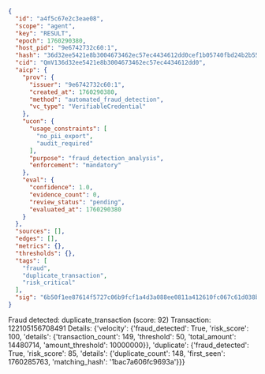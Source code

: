 ```json
{
  "id": "a4f5c67e2c3eae08",
  "scope": "agent",
  "key": "RESULT",
  "epoch": 1760290380,
  "host_pid": "9e6742732c60:1",
  "hash": "36d32ee5421e8b3004673462ec57ec4434612dd0cef1b05740fbd24b2b5590d0",
  "cid": "QmV136d32ee5421e8b3004673462ec57ec4434612dd0",
  "aicp": {
    "prov": {
      "issuer": "9e6742732c60:1",
      "created_at": 1760290380,
      "method": "automated_fraud_detection",
      "vc_type": "VerifiableCredential"
    },
    "ucon": {
      "usage_constraints": [
        "no_pii_export",
        "audit_required"
      ],
      "purpose": "fraud_detection_analysis",
      "enforcement": "mandatory"
    },
    "eval": {
      "confidence": 1.0,
      "evidence_count": 0,
      "review_status": "pending",
      "evaluated_at": 1760290380
    }
  },
  "sources": [],
  "edges": [],
  "metrics": {},
  "thresholds": {},
  "tags": [
    "fraud",
    "duplicate_transaction",
    "risk_critical"
  ],
  "sig": "6b50f1ee87614f5727c06b9fcf1a4d3a088ee0811a412610fc067c61d038bb08"
}
```

Fraud detected: duplicate_transaction (score: 92)
Transaction: 122105156708491
Details: {'velocity': {'fraud_detected': True, 'risk_score': 100, 'details': {'transaction_count': 149, 'threshold': 50, 'total_amount': 14480714, 'amount_threshold': 10000000}}, 'duplicate': {'fraud_detected': True, 'risk_score': 85, 'details': {'duplicate_count': 148, 'first_seen': 1760285763, 'matching_hash': '1bac7a606fc9693a'}}}